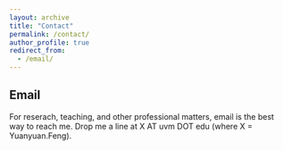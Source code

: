 ```yaml
---
layout: archive
title: "Contact"
permalink: /contact/
author_profile: true
redirect_from:
  - /email/
---
```


## Email
For reserach, teaching, and other professional matters, email is the best way to reach me.
Drop me a line at X AT uvm DOT edu (where X = Yuanyuan.Feng). 
